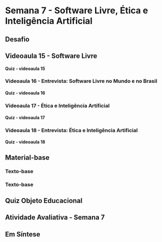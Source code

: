 # Semana 7 - Software Livre, Ética e Inteligência Artificial

## Desafio

## Videoaula 15 - Software Livre

#### Quiz - videoaula 15

### Videoaula 16 - Entrevista: Software Livre no Mundo e no Brasil

#### Quiz - videoaula 16

### Videoaula 17 - Ética e Inteligência Artificial

#### Quiz - videoaula 17

### Videoaula 18 - Entrevista: Ética e Inteligência Artificial

#### Quiz - videoaula 18

## Material-base
### Texto-base
### Texto-base

## Quiz Objeto Educacional
## Atividade Avaliativa - Semana 7


## Em Síntese